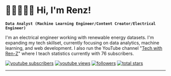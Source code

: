 <!-- Bio -->
# 👨‍💻👨🏻‍🔬 Hi, I'm Renz!

**`Data Analyst (Machine Learning Engineer/Content Creator/Electrical Engineer)`**

I'm an electrical engineer working with renewable energy datasets. I'm expanding my tech skillset, currently focusing on data analytics, machine learning, and web development. I also run the YouTube channel "[Tech with Ren-Z](https://www.youtube.com/channel/UCsDobvS6DS9Yk1KJHd8K22A)" where I teach statistics currently with 76 subscribers.

   <p align="left">
      <a href="https://www.youtube.com/TechwithRen-Z?sub_confirmation=1">
         <img alt="youtube subscribers" title="Subscribe to my YouTube channel" src="https://custom-icon-badges.demolab.com/youtube/channel/subscribers/UC2WHjPDvbE6O328n17ZGcfg?color=%23E05D44&label=SUBSCRIBE&logo=video&logoColor=white&style=for-the-badge&labelColor=CE4630"/></a> 
      <a href="https://www.youtube.com/c/TechwithRen-Z">
         <img alt="youtube views" title="YouTube views" src="https://custom-icon-badges.demolab.com/youtube/channel/views/UC2WHjPDvbE6O328n17ZGcfg?color=%23E1AD0E&logo=eye&logoColor=white&style=for-the-badge&labelColor=C79600"/></a> 
      <a href="https://github.com/techWithRenZ?tab=followers">
         <img alt="followers" title="Follow me on Github" src="https://custom-icon-badges.demolab.com/github/followers/techWithRenZ?color=236ad3&labelColor=1155ba&style=for-the-badge&logo=person-add&label=Follow&logoColor=white"/></a>
      <a href="https://github.com/techWithRenZ?tab=repositories&sort=stargazers">
         <img alt="total stars" title="Total stars on GitHub" src="https://custom-icon-badges.demolab.com/github/stars/techWithRenZ?color=55960c&style=for-the-badge&labelColor=488207&logo=star"/></a>
   </p>

---
